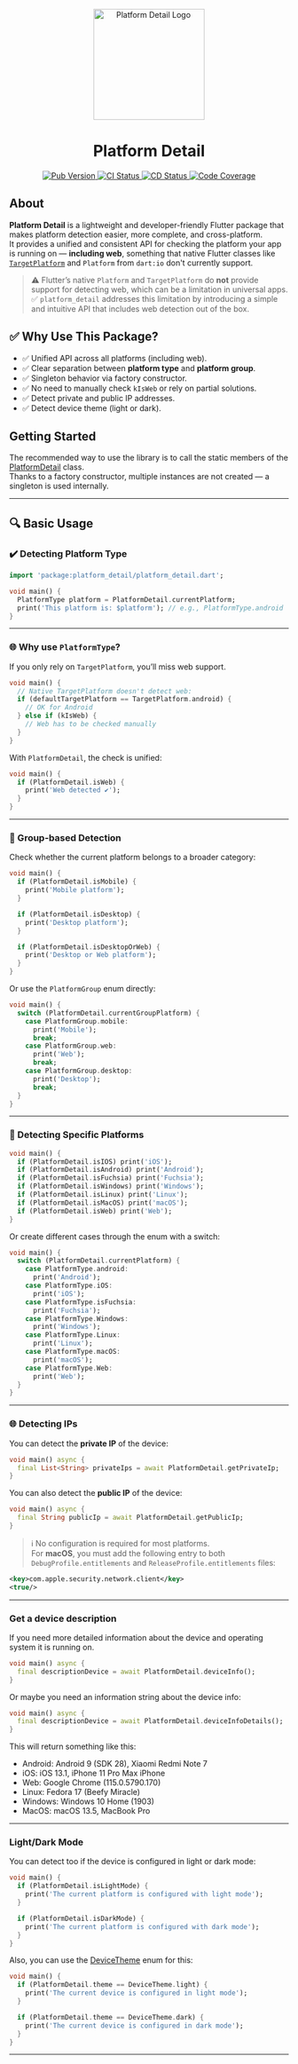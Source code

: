 <p align="center">
  <a href="https://pub.dev/packages/platform_detail">
    <img src="https://raw.githubusercontent.com/vicajilau/platform_detail/main/.github/assets/platform_detail.png" height="200" alt="Platform Detail Logo">
  </a>
  <h1 align="center">Platform Detail</h1>
</p>

<p align="center">
  <a href="https://pub.dev/packages/platform_detail">
    <img src="https://img.shields.io/pub/v/platform_detail?label=pub.dev&labelColor=333940&logo=dart" alt="Pub Version">
  </a>
  <a href="https://github.com/vicajilau/platform_detail/actions/workflows/dart_analyze_unit_test.yml">
    <img src="https://img.shields.io/github/actions/workflow/status/vicajilau/platform_detail/dart_analyze_unit_test.yml?branch=main&label=CI&labelColor=333940&logo=github" alt="CI Status">
  </a>
  <a href="https://github.com/vicajilau/platform_detail/actions/workflows/publish_pub_dev.yml">
    <img src="https://img.shields.io/github/actions/workflow/status/vicajilau/platform_detail/publish_pub_dev.yml?label=CD&labelColor=333940&logo=github" alt="CD Status">
  </a>
  <a href="https://codecov.io/gh/vicajilau/platform_detail">
    <img src="https://img.shields.io/codecov/c/github/vicajilau/platform_detail?logo=codecov&logoColor=fff&labelColor=333940" alt="Code Coverage">
  </a>
</p>

## About

**Platform Detail** is a lightweight and developer-friendly Flutter package that makes platform detection easier, more complete, and cross-platform.  
It provides a unified and consistent API for checking the platform your app is running on — **including web**, something that native Flutter classes like [`TargetPlatform`](https://api.flutter.dev/flutter/foundation/TargetPlatform.html) and `Platform` from `dart:io` don't currently support.

> ⚠️ Flutter’s native `Platform` and `TargetPlatform` do **not** provide support for detecting web, which can be a limitation in universal apps.  
> ✅ `platform_detail` addresses this limitation by introducing a simple and intuitive API that includes web detection out of the box.

## ✅ Why Use This Package?

- ✅ Unified API across all platforms (including web).
- ✅ Clear separation between **platform type** and **platform group**.
- ✅ Singleton behavior via factory constructor.
- ✅ No need to manually check `kIsWeb` or rely on partial solutions.
- ✅ Detect private and public IP addresses.
- ✅ Detect device theme (light or dark).

## Getting Started

The recommended way to use the library is to call the static members of the [PlatformDetail] class.  
Thanks to a factory constructor, multiple instances are not created — a singleton is used internally.

---

## 🔍 Basic Usage

### ✔️ Detecting Platform Type

```dart
import 'package:platform_detail/platform_detail.dart';

void main() {
  PlatformType platform = PlatformDetail.currentPlatform;
  print('This platform is: $platform'); // e.g., PlatformType.android
}
```

---

### 🌐 Why use `PlatformType`?

If you only rely on `TargetPlatform`, you’ll miss web support.

```dart
void main() {
  // Native TargetPlatform doesn't detect web:
  if (defaultTargetPlatform == TargetPlatform.android) {
    // OK for Android
  } else if (kIsWeb) {
    // Web has to be checked manually
  }
}
```

With `PlatformDetail`, the check is unified:

```dart
void main() {
  if (PlatformDetail.isWeb) {
    print('Web detected ✔️');
  }
}
```

---

### 🔎 Group-based Detection

Check whether the current platform belongs to a broader category:

```dart
void main() {
  if (PlatformDetail.isMobile) {
    print('Mobile platform');
  }

  if (PlatformDetail.isDesktop) {
    print('Desktop platform');
  }

  if (PlatformDetail.isDesktopOrWeb) {
    print('Desktop or Web platform');
  }
}
```

Or use the `PlatformGroup` enum directly:

```dart
void main() {
  switch (PlatformDetail.currentGroupPlatform) {
    case PlatformGroup.mobile:
      print('Mobile');
      break;
    case PlatformGroup.web:
      print('Web');
      break;
    case PlatformGroup.desktop:
      print('Desktop');
      break;
  }
}
```

---

### 🎯 Detecting Specific Platforms

```dart
void main() {
  if (PlatformDetail.isIOS) print('iOS');
  if (PlatformDetail.isAndroid) print('Android');
  if (PlatformDetail.isFuchsia) print('Fuchsia');
  if (PlatformDetail.isWindows) print('Windows');
  if (PlatformDetail.isLinux) print('Linux');
  if (PlatformDetail.isMacOS) print('macOS');
  if (PlatformDetail.isWeb) print('Web');
}
```

Or create different cases through the enum with a switch:

```dart
void main() {
  switch (PlatformDetail.currentPlatform) {
    case PlatformType.android:
      print('Android');
    case PlatformType.iOS:
      print('iOS');
    case PlatformType.isFuchsia:
      print('Fuchsia');
    case PlatformType.Windows:
      print('Windows');
    case PlatformType.Linux:
      print('Linux');
    case PlatformType.macOS:
      print('macOS');
    case PlatformType.Web:
      print('Web');
  }
}
```
---

### 🌐 Detecting IPs

You can detect the **private IP** of the device:

```dart
void main() async {
  final List<String> privateIps = await PlatformDetail.getPrivateIp;
}
```

You can also detect the **public IP** of the device:

```dart
void main() async {
  final String publicIp = await PlatformDetail.getPublicIp;
}
```

> ℹ️ No configuration is required for most platforms.  
> For **macOS**, you must add the following entry to both `DebugProfile.entitlements` and `ReleaseProfile.entitlements` files:

```xml
<key>com.apple.security.network.client</key>
<true/>
```
---

### Get a device description
If you need more detailed information about the device and operating system it is running on.
```dart
void main() async {
  final descriptionDevice = await PlatformDetail.deviceInfo();
}
```
Or maybe you need an information string about the device info:
```dart
void main() async {
  final descriptionDevice = await PlatformDetail.deviceInfoDetails();
}
```
This will return something like this:
- Android: Android 9 (SDK 28), Xiaomi Redmi Note 7
- iOS: iOS 13.1, iPhone 11 Pro Max iPhone
- Web: Google Chrome (115.0.5790.170)
- Linux: Fedora 17 (Beefy Miracle)
- Windows: Windows 10 Home (1903)
- MacOS: macOS 13.5, MacBook Pro
---

### Light/Dark Mode
You can detect too if the device is configured in light or dark mode:

```dart
void main() {
  if (PlatformDetail.isLightMode) {
    print('The current platform is configured with light mode');
  }

  if (PlatformDetail.isDarkMode) {
    print('The current platform is configured with dark mode');
  }
}
```

Also, you can use the [DeviceTheme] enum for this:

```dart
void main() {
  if (PlatformDetail.theme == DeviceTheme.light) {
    print('The current device is configured in light mode');
  }

  if (PlatformDetail.theme == DeviceTheme.dark) {
    print('The current device is configured in dark mode');
  }
}
```
---

[PlatformDetail]: https://github.com/vicajilau/platform_detail/blob/master/lib/src/platform_detail.dart
[PlatformGroup]: https://github.com/vicajilau/platform_detail/blob/master/lib/src/platform_group.dart
[DeviceTheme]: https://github.com/vicajilau/platform_detail/blob/master/lib/src/device_theme.dart
[PlatformType]: https://github.com/vicajilau/platform_detail/blob/master/lib/src/platform_type.dart